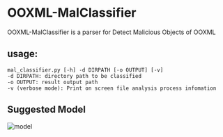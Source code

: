 # OOXML-MalClassifier
OOXML-MalClassifier is a parser for Detect Malicious Objects of OOXML



## usage: 
```
mal_classifier.py [-h] -d DIRPATH [-o OUTPUT] [-v]
-d DIRPATH: directory path to be classified
-o OUTPUT: result output path
-v (verbose mode): Print on screen file analysis process infomation
```

## Suggested Model 
![model](https://user-images.githubusercontent.com/25279893/76674222-3b51e280-65f0-11ea-92f8-2b4ec00bf779.jpg)
